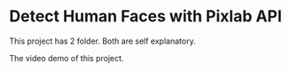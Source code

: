 # Detect Human Faces with Pixlab API

This project has 2 folder. Both are self explanatory.

The video demo of this project.

[](./assets/detect-blur-human-faces.mp4)
